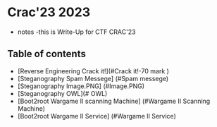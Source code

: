 # Crac'23 2023

* notes
  -this is Write-Up  for CTF CRAC'23 

## Table of contents
- [Reverse Engineering Crack it!](#Crack it!-70 mark )
- [Steganography Spam Messege] (#Spam messege)
- [Steganography Image.PNG] (#Image.PNG)
- [Steganography OWL](# OWL)
- [Boot2root Wargame II scanning Machine] (#Wargame II Scanning Machine)
- [Boot2root Wargame II Service] (#Wargame II Service)


